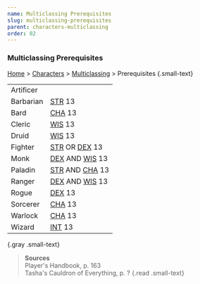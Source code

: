 ```yaml
---
name: Multiclassing Prerequisites
slug: multiclassing-prerequisites
parent: characters-multiclassing
order: 02
---
```

### Multiclassing Prerequisites

[Home](dm-operations-center) > [Characters](characters) > [Multiclassing](multiclassing) > Prerequisites {.small-text}

| | |
|-|-|
| Artificer |  |
| Barbarian | [STR](strength) 13 |
| Bard      | [CHA](charisma) 13 |
| Cleric    | [WIS](wisdom) 13   |
| Druid     | [WIS](wisdom) 13   |
| Fighter   | [STR](strength) OR [DEX](dexterity) 13 |
| Monk      | [DEX](dexterity) AND [WIS](wisdom) 13  |
| Paladin   | [STR](strength) AND [CHA](charisma) 13 |
| Ranger    | [DEX](dexterity) AND [WIS](wisdom) 13  |
| Rogue     | [DEX](dexterity) 13 |
| Sorcerer  | [CHA](charisma) 13 |
| Warlock   | [CHA](charisma) 13 |
| Wizard    | [INT](intelligence) 13 | 
{.gray .small-text}

> **Sources** <br/>
> Player's Handbook, p. 163<br/>
> Tasha's Cauldron of Everything, p. ?
{.read .small-text}

